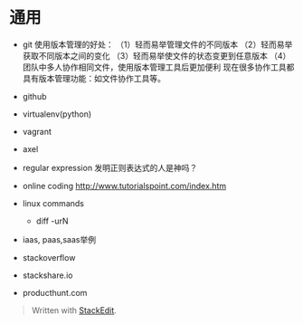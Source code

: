 
# 通用
*	git
使用版本管理的好处：
（1）轻而易举管理文件的不同版本
（2）轻而易举获取不同版本之间的变化
（3）轻而易举使文件的状态变更到任意版本
（4）团队中多人协作相同文件，使用版本管理工具后更加便利
现在很多协作工具都具有版本管理功能：如文件协作工具等。

*	github
*	virtualenv(python)
*	vagrant
*	axel
*	regular expression
发明正则表达式的人是神吗？

*	online coding
http://www.tutorialspoint.com/index.htm

*	linux commands
	*	diff -urN

* iaas, paas,saas举例

* stackoverflow

* stackshare.io

*  producthunt.com


> Written with [StackEdit](https://stackedit.io/).